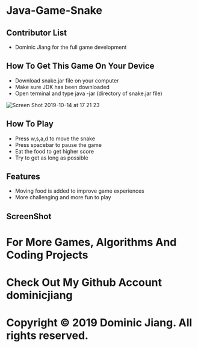 # Java-Game-Snake

## Contributor List
- Dominic Jiang for the full game development

## How To Get This Game On Your Device
- Download snake.jar file on your computer
- Make sure JDK has been downloaded
- Open terminal and type java -jar (directory of snake.jar file)

![Screen Shot 2019-10-14 at 17 21 23](https://user-images.githubusercontent.com/49256436/66791008-1e7d7b80-eea7-11e9-898a-314882e99992.png)

## How To Play
- Press w,s,a,d to move the snake
- Press spacebar to pause the game
- Eat the food to get higher score
- Try to get as long as possible

## Features
- Moving food is added to improve game experiences
- More challenging and more fun to play

## ScreenShot


# For More Games, Algorithms And Coding Projects
# Check Out My Github Account dominicjiang
# Copyright © 2019 Dominic Jiang. All rights reserved.
